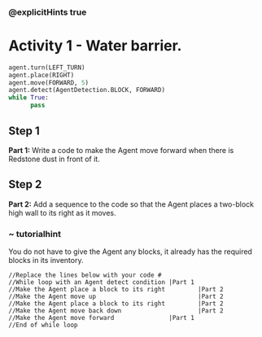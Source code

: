 ### @explicitHints true

# Activity 1 - Water barrier. 

```python
agent.turn(LEFT_TURN)
agent.place(RIGHT)
agent.move(FORWARD, 5)
agent.detect(AgentDetection.BLOCK, FORWARD) 
while True:
      pass
```

## Step 1
**Part 1:** Write a code to make the Agent move forward when there is Redstone dust in front of it. 

## Step 2 
**Part 2:** Add a sequence to the code so that the Agent places a two-block high wall to its right as it moves. 
### ~ tutorialhint
You do not have to give the Agent any blocks, it already has the required blocks in its inventory.  
```template
//Replace the lines below with your code #    
//While loop with an Agent detect condition |Part 1
//Make the Agent place a block to its right         |Part 2
//Make the Agent move up                            |Part 2
//Make the Agent place a block to its right         |Part 2
//Make the Agent move back down                     |Part 2
//Make the Agent move forward               |Part 1
//End of while loop                                
```
